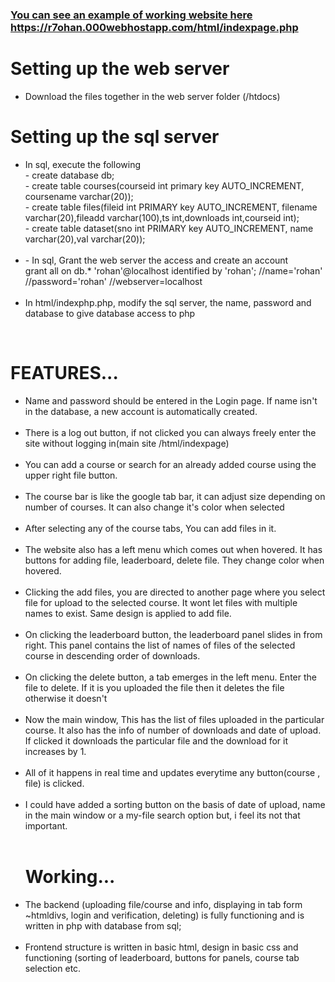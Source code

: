 
<a href="https://r7ohan.000webhostapp.com/html/indexpage.php"><h3>You can see an example of working website here https://r7ohan.000webhostapp.com/html/indexpage.php</h3></a>

<h1>
Setting up the web server
</h1>

<ul><li>Download the files together in the web server folder (/htdocs)</li></ul> 

<h1>
Setting up the sql server  
</h1>

<ul><li>In sql, execute the following<br>
- create database db;<br>
- create table courses(courseid int primary key AUTO_INCREMENT, coursename varchar(20));<br>
- create table files(fileid int PRIMARY key AUTO_INCREMENT, filename varchar(20),fileadd varchar(100),ts int,downloads int,courseid int);<br>
- create table dataset(sno int PRIMARY key AUTO_INCREMENT, name varchar(20),val varchar(20));<br></li><br>

<li>- In sql, Grant the web server the access and create an account<br>
grant all on db.* 'rohan'@localhost identified by 'rohan';   //name='rohan' //password='rohan' //webserver=localhost</li><br>

<li>In html/indexphp.php, modify the sql server, the name, password and database to give database access to php </li></ul>
<br>


<h1>FEATURES...</h1>
<ul>
  <li> Name and password should be entered in the Login page. If name isn't in the database, a new account is automatically created. 
  </li><br>
  <li> There is a log out button, if not clicked you can always freely enter the site without logging in(main site /html/indexpage)
  </li><br>
  <li> You can add a course or search for an already added course using the upper right file button.
  </li><br>
  <li> The course bar is like the google tab bar, it can adjust size depending on number of courses. It can also change it's color when selected
  </li><br>
   <li> After selecting any of the course tabs, You can add files in it.
  </li><br>
  
   <li> The website also has a left menu which comes out when hovered. It has buttons for adding file, leaderboard, delete file. They change color when hovered.
  </li><br>
  
  <li> Clicking the add files, you are directed to another page where you select file for upload to the selected course. It wont let files with multiple names to exist. Same design is applied to add file.
  </li><br>
  
   <li> On clicking the leaderboard button, the leaderboard panel slides in from right. This panel contains the list of names of files of the selected course in descending order of downloads. 
  </li><br>
  <li> On clicking the delete button, a tab emerges in the left menu. Enter the file to delete. If it is you uploaded the file then it deletes the file otherwise it doesn't 
  </li><br>
  
   <li> Now the main window, This has the list of files uploaded in the particular course. It also has the info of number of downloads and date of upload. If clicked it downloads the particular file and the download for it increases by 1.
  </li><br>
   <li> All of it happens in real time and updates everytime any button(course , file) is clicked.
  </li><br>
  <li> I could have added a sorting button on the basis of date of upload, name in the main window or a my-file search option but, i feel its not that important.
  </li><br>
  
  
  <h1>Working...</h1>
   <li> The backend (uploading file/course and info, displaying in tab form ~htmldivs, login and verification, deleting) is fully functioning and is written in php with database from sql;
  </li><br>
  <li> Frontend structure is written in basic html, design in basic css and functioning (sorting of leaderboard, buttons for panels, course tab selection etc.
  </li><br>
  
  
  
  
  
  
  
  
  
  
  
  
  
  </ul>


